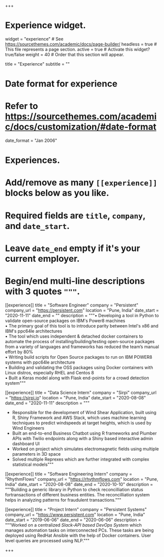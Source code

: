 +++
# Experience widget.
widget = "experience"  # See https://sourcethemes.com/academic/docs/page-builder/
headless = true  # This file represents a page section.
active = true  # Activate this widget? true/false
weight = 40  # Order that this section will appear.

title = "Experience"
subtitle = ""

# Date format for experience
#   Refer to https://sourcethemes.com/academic/docs/customization/#date-format
date_format = "Jan 2006"

# Experiences.
#   Add/remove as many `[[experience]]` blocks below as you like.
#   Required fields are `title`, `company`, and `date_start`.
#   Leave `date_end` empty if it's your current employer.
#   Begin/end multi-line descriptions with 3 quotes `"""`.

[[experience]]
  title = "Software Engineer"
  company = "Persistent"
  company_url = "https://persistent.com"
  location = "Pune, India"
  date_start = "2020-11-11"
  date_end = ""
  description = """• Developing a tool in Python to validate open-source packages on IBM's Power8 machines  
  • The primary goal of this tool is to introduce parity between Intel's x86 and IBM's ppc64le architectures  
  • The tool which uses independent & detached docker containers to automate the process of installing/building/testing open-source packages from a variety of languages and frameworks has reduced the team’s manual effort by 80%  
  • Writing build scripts for Open Source packages to run on IBM POWER8 systems with ppc64le architecture  
  • Building and validating the OSS packages using Docker containers with Linux distros, especially RHEL and Centos 8  
  • Built a Keras model along with Flask end-points for a crowd detection system"""
  
[[experience]]
  title = "Data Science Intern"
  company = "Sirpi"
  company_url = "https://sirpi.io"
  location = "Pune, India"
  date_start = "2020-08-08"
  date_end = "2020-11-11"
  description = """  
  
   - Responsible for the development of Wind Shear Application, built using R, Shiny Framework and AWS Stack, which uses machine learning techniques to predict windspeeds at target heights, which is used by Wind Engineers
   - Built an end-to-end Business Chatbot using R frameworks and Plumber APIs with Twilio endpoints along with a Shiny based interactive admin dashboard UI
   - Worked on project which simulates electromagnetic fields using multiple parameters in 3D space
   - Solved multiple Reprexes which are further integrated with complex statistical models"""
  
[[experience]]
  title = "Software Engineering Intern"
  company = "RhythmFlows"
  company_url = "https://rhythmflows.com"
  location = "Pune, India"
  date_start = "2020-08-08"
  date_end = "2020-10-10"
  description = """Building a generic library in Python to check reconcilliation status fortransactions of different business entities. The reconcilliation system helps in analyzing patterns for fraudulent transactions."""

[[experience]]
  title = "Project Intern"
  company = "Persistent Systems"
  company_url = "https://www.persistent.com"
  location = "Pune, India"
  date_start = "2019-06-06"
  date_end = "2020-06-06"
  description = """Worked on a centralized <i>Slack-API based DevOps System</i> which manages automation tasks on interconnected PCs. These tasks are being deployed using RedHat Ansible with the help of Docker containers. User level queries are processed using NLP."""


+++
